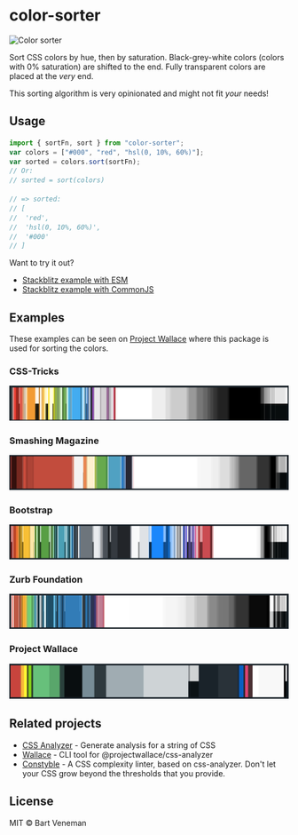 # color-sorter

![Color sorter](https://repository-images.githubusercontent.com/142018423/f0333800-be49-11ea-8033-0e3df5daf1ab)

Sort CSS colors by hue, then by saturation. Black-grey-white colors (colors with
0% saturation) are shifted to the end. Fully transparent colors are placed at
the _very_ end.

This sorting algorithm is very opinionated and might not fit _your_ needs!

## Usage

```js
import { sortFn, sort } from "color-sorter";
var colors = ["#000", "red", "hsl(0, 10%, 60%)"];
var sorted = colors.sort(sortFn);
// Or:
// sorted = sort(colors)

// => sorted:
// [
//  'red',
//  'hsl(0, 10%, 60%)',
//  '#000'
// ]
```

Want to try it out?

- [Stackblitz example with ESM](https://stackblitz.com/edit/color-sorter-example-esm?file=index.js&view=editor)
- [Stackblitz example with CommonJS](https://stackblitz.com/edit/color-sorter-example-cjs?file=index.js&view=editor)

## Examples

These examples can be seen on [Project Wallace](https://projectwallace.com)
where this package is used for sorting the colors.

### CSS-Tricks

![CSS Tricks color sort example](/examples/css-tricks.png)

### Smashing Magazine

![Smashing Magazine color sort example](/examples/smashing-magazine.png)

### Bootstrap

![Bootstrap color sort example](/examples/bootstrap.png)

### Zurb Foundation

![Zurb Foundation color sort example](/examples/foundation.png)

### Project Wallace

![Project Wallace color sort example](/examples/project-wallace.png)

## Related projects

- [CSS Analyzer](https://github.com/projectwallace/css-analyzer) - Generate
  analysis for a string of CSS
- [Wallace](https://github.com/projectwallace/wallace-cli) - CLI tool for
  @projectwallace/css-analyzer
- [Constyble](https://github.com/projectwallace/constyble) - A CSS complexity linter, based on css-analyzer. Don't let your CSS grow beyond the thresholds that you provide.

## License

MIT © Bart Veneman

